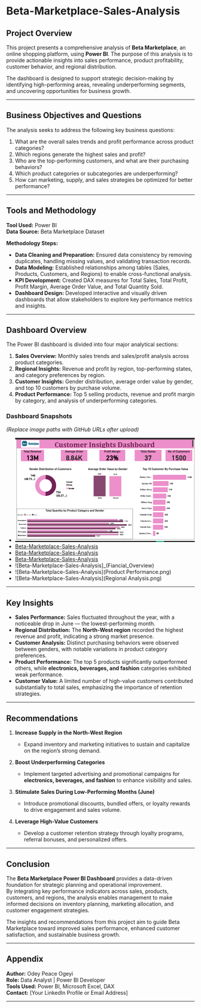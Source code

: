 # Beta-Marketplace-Sales-Analysis


##  Project Overview  
This project presents a comprehensive analysis of **Beta Marketplace**, an online shopping platform, using **Power BI**. The purpose of this analysis is to provide actionable insights into sales performance, product profitability, customer behavior, and regional distribution.  

The dashboard is designed to support strategic decision-making by identifying high-performing areas, revealing underperforming segments, and uncovering opportunities for business growth.  

---

##  Business Objectives and Questions  
The analysis seeks to address the following key business questions:  

1. What are the overall sales trends and profit performance across product categories?  
2. Which regions generate the highest sales and profit?  
3. Who are the top-performing customers, and what are their purchasing behaviors?  
4. Which product categories or subcategories are underperforming?  
5. How can marketing, supply, and sales strategies be optimized for better performance?  

---

##  Tools and Methodology  

**Tool Used:** Power BI  
**Data Source:** Beta Marketplace Dataset  

**Methodology Steps:**  
- **Data Cleaning and Preparation:** Ensured data consistency by removing duplicates, handling missing values, and validating transaction records.  
- **Data Modeling:** Established relationships among tables (Sales, Products, Customers, and Regions) to enable cross-functional analysis.  
- **KPI Development:** Created DAX measures for Total Sales, Total Profit, Profit Margin, Average Order Value, and Total Quantity Sold.  
- **Dashboard Design:** Developed interactive and visually driven dashboards that allow stakeholders to explore key performance metrics and insights.  

---

##  Dashboard Overview  

The Power BI dashboard is divided into four major analytical sections:  

1. **Sales Overview:** Monthly sales trends and sales/profit analysis across product categories.  
2. **Regional Insights:** Revenue and profit by region, top-performing states, and category preferences by region.  
3. **Customer Insights:** Gender distribution, average order value by gender, and top 10 customers by purchase volume.  
4. **Product Performance:** Top 5 selling products, revenue and profit margin by category, and analysis of underperforming categories.  

### Dashboard Snapshots  
*(Replace image paths with GitHub URLs after upload)*  

- ![Beta-Marketplace-Sales-Analysis](Customer_Insights.png)
- [Beta-Marketplace-Sales-Analysis]([Beta-Mar)
- [Beta-Marketplace-Sales-Analysis](Financial_Overview.png)
- [Beta-Marketplace-Sales-Analysis](Regional_Analysis.png)
- ![Beta-Marketplace-Sales-Analysis]_(Fiancial_Overview)
- ![Beta-Marketplace-Sales-Analysis](Product Performance.png)  
- ![Beta-Marketplace-Sales-Analysis](Regional Analysis.png)  

---

##  Key Insights  

- **Sales Performance:** Sales fluctuated throughout the year, with a noticeable drop in June — the lowest-performing month.  
- **Regional Distribution:** The **North-West region** recorded the highest revenue and profit, indicating a strong market presence.  
- **Customer Analysis:** Distinct purchasing behaviors were observed between genders, with notable variations in product category preferences.  
- **Product Performance:** The top 5 products significantly outperformed others, while **electronics, beverages, and fashion** categories exhibited weak performance.  
- **Customer Value:** A limited number of high-value customers contributed substantially to total sales, emphasizing the importance of retention strategies.  

---

##  Recommendations  

1. **Increase Supply in the North-West Region**  
   - Expand inventory and marketing initiatives to sustain and capitalize on the region’s strong demand.  

2. **Boost Underperforming Categories**  
   - Implement targeted advertising and promotional campaigns for **electronics, beverages, and fashion** to enhance visibility and sales.  

3. **Stimulate Sales During Low-Performing Months (June)**  
   - Introduce promotional discounts, bundled offers, or loyalty rewards to drive engagement and sales volume.  

4. **Leverage High-Value Customers**  
   - Develop a customer retention strategy through loyalty programs, referral bonuses, and personalized offers.  

---

##  Conclusion  

The **Beta Marketplace Power BI Dashboard** provides a data-driven foundation for strategic planning and operational improvement.  
By integrating key performance indicators across sales, products, customers, and regions, the analysis enables management to make informed decisions on inventory planning, marketing allocation, and customer engagement strategies.  

The insights and recommendations from this project aim to guide Beta Marketplace toward improved sales performance, enhanced customer satisfaction, and sustainable business growth.  

---

## Appendix  
**Author:** Odey Peace Ogeyi  
**Role:** Data Analyst | Power BI Developer  
**Tools Used:** Power BI, Microsoft Excel, DAX  
**Contact:** [Your LinkedIn Profile or Email Address]  

---

